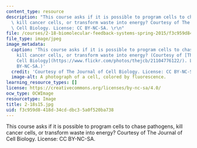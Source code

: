 ```yaml
---
content_type: resource
description: "This course asks if it is possible to program cells to chase pathogens,\
  \ kill cancer cells, or transform waste into energy? Courtesy of The Journal of\
  \ Cell Biology. License: CC BY-NC-SA. \r\n"
file: /courses/2-18-biomolecular-feedback-systems-spring-2015/f3c959d8418d34cddbc35a0f520ba738_2-18s15.jpg
file_type: image/jpeg
image_metadata:
  caption: 'This course asks if it is possible to program cells to chase pathogens,
    kill cancer cells, or transform waste into energy? (Courtesy of [The Journal of
    Cell Biology](https://www.flickr.com/photos/thejcb/21104776122/). License: CC
    BY-NC-SA.)'
  credit: 'Courtesy of The Journal of Cell Biology. License: CC BY-NC-SA.'
  image-alt: A photograph of a cell, colored by fluorescence.
learning_resource_types: []
license: https://creativecommons.org/licenses/by-nc-sa/4.0/
ocw_type: OCWImage
resourcetype: Image
title: 2-18s15.jpg
uid: f3c959d8-418d-34cd-dbc3-5a0f520ba738
---
```

This course asks if it is possible to program cells to chase pathogens, kill cancer cells, or transform waste into energy? Courtesy of The Journal of Cell Biology. License: CC BY-NC-SA. 
